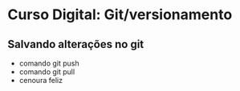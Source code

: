 # Curso Digital: Git/versionamento

## Salvando alterações no git

* comando git push
* comando git pull
* cenoura feliz
